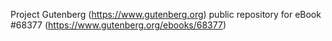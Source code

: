 Project Gutenberg (https://www.gutenberg.org) public repository for
eBook #68377 (https://www.gutenberg.org/ebooks/68377)
